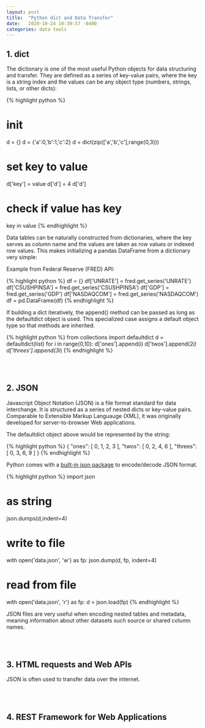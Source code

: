 ```yaml
---
layout: post
title:  "Python dict and Data Transfer"
date:   2020-10-24 10:30:57 -0400
categories: data tools
---
```

## 1. dict 

The dictionary is one of the most useful Python objects for data structuring and transfer. They are defined as a series of key-value pairs, where the key is a string index and the values can be any object type (numbers, strings, lists, or other dicts):

{% highlight python %}
# init
d = {}
d = {'a':0,'b':1,'c':2}
d = dict(zip(['a','b','c'],range(0,3)))
# set key to value
d['key'] = value
d['d'] = 4
d['d']
# check if value has key
key in value
{% endhighlight %}

Data tables can be naturally constructed from dictionaries, where the key serves as column name and the values are taken as row values or indexed row values. This makes initializing a pandas DataFrame from a dictionary very simple:

Example from Federal Reserve (FRED) API:

{% highlight python %}
df = {}
df['UNRATE'] = fred.get_series('UNRATE')
df['CSUSHPINSA'] = fred.get_series('CSUSHPINSA')
df['GDP'] = fred.get_series('GDP')
df['NASDAQCOM'] = fred.get_series('NASDAQCOM')
df = pd.DataFrame(df)
{% endhighlight %}


If building a dict iteratively, the append() method can be passed as long as the defaultdict object is used. This specialized case assigns a default object type so that methods are inherited.

{% highlight python %}
from collections import defaultdict
d = defaultdict(list)
for i in range(0,10):
	d['ones'].append(i)
	d['twos'].append(2*i)
	d['threes'].append(3*i)
{% endhighlight %}


<br/><br/>

## 2. JSON

Javascript Object Notation (JSON) is a file format standard for data interchange. It is structured as a series of nested dicts or key-value pairs. Comparable to Extensible Markup Languauge (XML), it was originally developed for server-to-browser Web applications. 

The defaultdict object above would be represented by the string:

{% highlight python %}
{
    "ones": [
        0,
        1,
        2,
        3
    ],
    "twos": [
        0,
        2,
        4,
        6
    ],
    "threes": [
        0,
        3,
        6,
        9
    ]
}
{% endhighlight %}

Python comes with a [built-in json package](https://docs.python.org/3/library/json.html) to encode/decode JSON format.

{% highlight python %}
import json
# as string
json.dumps(d,indent=4)
# write to file
with open('data.json', 'w') as fp:
  json.dump(d, fp, indent=4)
# read from file
with open('data.json', 'r') as fp:
  d = json.load(fp)
{% endhighlight %}

JSON files are very useful when encoding nested tables and metadata, meaning information about other datasets such source or shared column names. 

<br/><br/>

## 3. HTML requests and Web APIs

JSON is often used to transfer data over the internet. 

<br/><br/>

## 4. REST Framework for Web Applications

